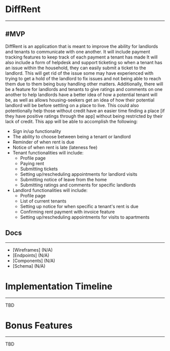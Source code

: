 # DiffRent
---

#MVP
---

DiffRent is an application that is meant to improve the ability for landlords and tenants to communicate with one another. It will include payment tracking features to keep track of each payment a tenant has made It will also include a form of helpdesk and support ticketing so when a tenant has an issue within the household, they can easily submit a ticket to the landlord. This will get rid of the issue some may have experienced with trying to get a hold of the landlord to fix issues and not being able to reach them due to them being busy handling other matters. Additionally, there will be a feature for landlords and tenants to give ratings and comments on one another to help landlords have a better idea of how a potential tenant will be, as well as allows housing-seekers get an idea of how their potential landlord will be before settling on a place to live. This could also potentionally help those without credit have an easier time finding a place [if they have positive ratings through the app] without being restricted by their lack of credit. This app will be able to accomplish the following:

* Sign in/up functionality
* The ability to choose between being a tenant or landlord
* Reminder of when rent is due
* Notice of when rent is late (lateness fee)
* Tenant functionalities will include:
  * Profile page
  * Paying rent
  * Submitting tickets
  * Setting up/rescheduling appointments for landlord visits
  * Submitting notice of leave from the home
  * Submitting ratings and comments for specific landlords
* Landlord functionalities will include:
  * Profile page
  * List of current tenants
  * Setting up notice for when specific a tenant's rent is due
  * Confirming rent payment with invoice feature
  * Setting up/rescheduling appointments for visits to apartments
  
## Docs
---
* [Wireframes] (N/A)
* [Endpoints] (N/A)
* [Components] (N/A)
* [Schema] (N/A)

# Implementation Timeline
---

TBD

# Bonus Features
---

TBD
